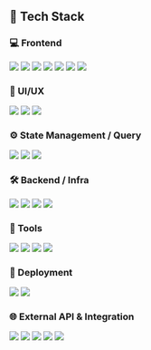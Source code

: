 ## 🚀 Tech Stack

### 💻 Frontend
<p>
  <img src="https://img.shields.io/badge/HTML5-E34F26?style=flat&logo=html5&logoColor=white" />
  <img src="https://img.shields.io/badge/CSS3-1572B6?style=flat&logo=css3&logoColor=white" />
  <img src="https://img.shields.io/badge/JavaScript-F7DF1E?style=flat&logo=javascript&logoColor=black" />
  <img src="https://img.shields.io/badge/TypeScript-3178C6?style=flat&logo=typescript&logoColor=white" />
  <img src="https://img.shields.io/badge/React-61DAFB?style=flat&logo=react&logoColor=black" />
  <img src="https://img.shields.io/badge/Next.js-000000?style=flat&logo=next.js&logoColor=white" />
  <img src="https://img.shields.io/badge/Vite-646CFF?style=flat&logo=vite&logoColor=white" />
</p>

### 🎨 UI/UX
<p>
  <img src="https://img.shields.io/badge/TailwindCSS-06B6D4?style=flat&logo=tailwindcss&logoColor=white" />
  <img src="https://img.shields.io/badge/Styled--Components-DB7093?style=flat&logo=styled-components&logoColor=white" />
  <img src="https://img.shields.io/badge/Figma-F24E1E?style=flat&logo=figma&logoColor=white" />
</p>

### ⚙️ State Management / Query
<p>
  <img src="https://img.shields.io/badge/Zustand-000000?style=flat&logo=github&logoColor=white" />
  <img src="https://img.shields.io/badge/Recoil-3578E5?style=flat&logo=recoil&logoColor=white" />
  <img src="https://img.shields.io/badge/TanStack_Query-FF4154?style=flat&logo=react-query&logoColor=white" />
</p>

### 🛠 Backend / Infra
<p>
  <img src="https://img.shields.io/badge/Python-3776AB?style=flat&logo=python&logoColor=white" />
  <img src="https://img.shields.io/badge/Django-092E20?style=flat&logo=django&logoColor=white" />
  <img src="https://img.shields.io/badge/Supabase-3ECF8E?style=flat&logo=supabase&logoColor=white" />
  <img src="https://img.shields.io/badge/PostgreSQL-4169E1?style=flat&logo=postgresql&logoColor=white" />
</p>

### 🧰 Tools
<p>
  <img src="https://img.shields.io/badge/Git-F05032?style=flat&logo=git&logoColor=white" />
  <img src="https://img.shields.io/badge/GitHub-181717?style=flat&logo=github&logoColor=white" />
  <img src="https://img.shields.io/badge/Slack-4A154B?style=flat&logo=slack&logoColor=white" />
  <img src="https://img.shields.io/badge/Notion-000000?style=flat&logo=notion&logoColor=white" />
</p>

### 🚀 Deployment
<p>
  <img src="https://img.shields.io/badge/Vercel-000000?style=flat&logo=vercel&logoColor=white" />
  <img src="https://img.shields.io/badge/Render-46E3B7?style=flat&logo=render&logoColor=white" />
</p>

### 🌐 External API & Integration
<p>
  <img src="https://img.shields.io/badge/TMDB-01B4E4?style=flat&logo=themoviedatabase&logoColor=white" />
  <img src="https://img.shields.io/badge/Kakao%20Login-FFCD00?style=flat&logo=kakao&logoColor=black" />
  <img src="https://img.shields.io/badge/Google%20Login-4285F4?style=flat&logo=google&logoColor=white" />
  <img src="https://img.shields.io/badge/Kakao%20Map-3C1E1E?style=flat&logo=kakao&logoColor=white" />
  <img src="https://img.shields.io/badge/Toss%20Payments-0064FF?style=flat&logo=toss&logoColor=white" />
</p>
